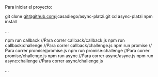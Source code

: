 Para iniciar el proyecto:

git clone git@github.com:jcasadiego/async-platzi.git
cd async-platzi
npm install
 
 ...

npm run callback                    //Ṕara correr callback/callback.js
npm run callback:challenge          //Ṕara correr callback/challenge.js
npm run promise                     //Ṕara correr promise/promise.js
npm run promise:challenge           //Ṕara correr promise/challenge.js
npm run async                       //Ṕara correr async/async.js
npm run async:challenge             //Ṕara correr async/challenge.js

... 
